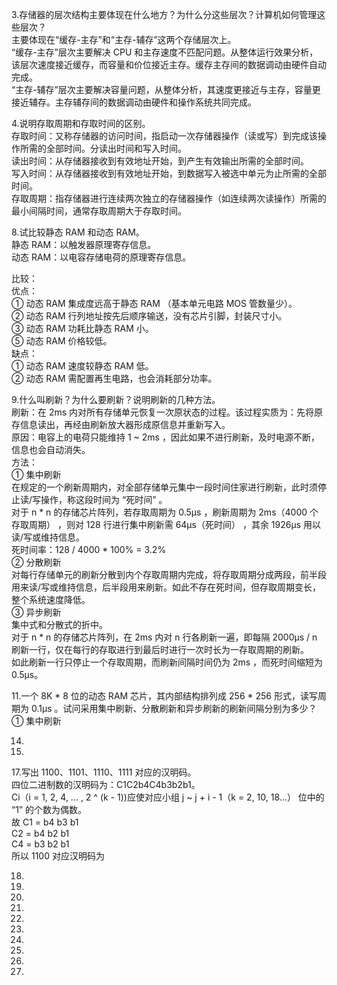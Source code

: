 3.存储器的层次结构主要体现在什么地方？为什么分这些层次？计算机如何管理这些层次？  
主要体现在“缓存-主存”和“主存-辅存”这两个存储层次上。  
    “缓存-主存”层次主要解决 CPU 和主存速度不匹配问题。从整体运行效果分析，该层次速度接近缓存，而容量和价位接近主存。缓存主存间的数据调动由硬件自动完成。  
    “主存-辅存”层次主要解决容量问题，从整体分析，其速度更接近与主存，容量更接近辅存。主存辅存间的数据调动由硬件和操作系统共同完成。  
  
  
4.说明存取周期和存取时间的区别。  
  存取时间：又称存储器的访问时间，指启动一次存储器操作（读或写）到完成该操作所需的全部时间。分读出时间和写入时间。  
    读出时间：从存储器接收到有效地址开始，到产生有效输出所需的全部时间。  
    写入时间：从存储器接收到有效地址开始，到数据写入被选中单元为止所需的全部时间。  
  存取周期：指存储器进行连续两次独立的存储器操作（如连续两次读操作）所需的最小间隔时间，通常存取周期大于存取时间。  
  
  
8.试比较静态 RAM 和动态 RAM。  
  静态 RAM：以触发器原理寄存信息。  
  动态 RAM：以电容存储电荷的原理寄存信息。  
  
  比较：  
    优点：  
      ① 动态 RAM 集成度远高于静态 RAM （基本单元电路 MOS 管数量少）。  
      ② 动态 RAM 行列地址按先后顺序输送，没有芯片引脚，封装尺寸小。  
      ③ 动态 RAM 功耗比静态  RAM 小。  
      ⑤ 动态 RAM 价格较低。  
    缺点：  
      ① 动态 RAM 速度较静态  RAM 低。   
      ② 动态 RAM 需配置再生电路，也会消耗部分功率。  
  
  
9.什么叫刷新？为什么要刷新？说明刷新的几种方法。  
  刷新：在 2ms 内对所有存储单元恢复一次原状态的过程。该过程实质为：先将原存信息读出，再经由刷新放大器形成原信息并重新写入。  
    原因：电容上的电荷只能维持 1 ~ 2ms ，因此如果不进行刷新，及时电源不断，信息也会自动消失。  
    方法：  
      ① 集中刷新  
          在规定的一个刷新周期内，对全部存储单元集中一段时间住家进行刷新，此时须停止读/写操作，称这段时间为 “死时间” 。  
          对于 n * n 的存储芯片阵列，若存取周期为 0.5μs ，刷新周期为 2ms（4000 个存取周期） ，则对 128 行进行集中刷新需 64μs（死时间） ，其余 1926μs 用以读/写或维持信息。  
            死时间率：128 / 4000 * 100% = 3.2%  
      ② 分散刷新  
          对每行存储单元的刷新分散到内个存取周期内完成，将存取周期分成两段，前半段用来读/写或维持信息，后半段用来刷新。如此不存在死时间，但存取周期变长，整个系统速度降低。  
      ③ 异步刷新  
          集中式和分散式的折中。  
          对于 n * n 的存储芯片阵列，在 2ms 内对 n 行各刷新一遍，即每隔 2000μs / n 刷新一行，仅在每行的存取进行到最后时进行一次时长为一存取周期的刷新。  
          如此刷新一行只停止一个存取周期，而刷新间隔时间仍为 2ms ，而死时间缩短为 0.5μs。  
  
  
11.一个 8K * 8 位的动态 RAM 芯片，其内部结构排列成 256 * 256 形式，读写周期为 0.1μs 。试问采用集中刷新、分散刷新和异步刷新的刷新间隔分别为多少？  
  ① 集中刷新  
    
  
  
14.  
  
15.  
  
17.写出 1100、1101、1110、1111 对应的汉明码。  
  四位二进制数的汉明码为：C1C2b4C4b3b2b1。  
  Ci（i = 1, 2, 4, ... , 2 ^ (k - 1))应使对应小组 j ~ j + i - 1（k = 2, 10, 18...） 位中的 “1” 的个数为偶数。  
  故 C1 = b4 b3 b1  
     C2 = b4 b2 b1  
     C4 = b3 b2 b1  
  所以 1100 对应汉明码为   
  
18.  
  
20.  
  
24.  
  
28.  
  
30.  
  
35.  
  
38.  
  
39.  
  
41.  
  
42.  
  
  
  
